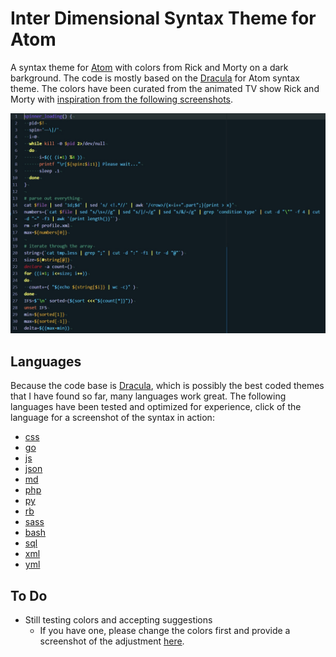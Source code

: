 # Inter Dimensional Syntax Theme for Atom

A syntax theme for [Atom](https://atom.io/) with colors from Rick and Morty on a dark barkground. The code is mostly based on the [Dracula](https://atom.io/themes/dracula-syntax) for Atom syntax theme. The colors have been curated from the animated TV show Rick and Morty with [inspiration from the following screenshots](inspiration/).

![bash](screenshots/sh.jpg)

## Languages
Because the code base is [Dracula](https://atom.io/themes/dracula-syntax), which is possibly the best coded themes that I have found so far, many languages work great. The following languages have been tested and optimized for experience, click of the language for a screenshot of the syntax in action:
* [css](screenshots/css.jpg)
* [go](screenshots/go.jpg)
* [js](screenshots/js.jpg)
* [json](screenshots/json.jpg)
* [md](screenshots/md.jpg)
* [php](screenshots/php.jpg)
* [py](screenshots/py.jpg)
* [rb](screenshots/rb.jpg)
* [sass](screenshots/sass.jpg)
* [bash](screenshots/bash.jpg)
* [sql](screenshots/sql.jpg)
* [xml](screenshots/xml.jpg)
* [yml](screenshots/yml.jpg)

## To Do
* Still testing colors and accepting suggestions
  * If you have one, please change the colors first and provide a screenshot of the adjustment [here](https://github.com/tommybonobo/inter-dimensional-syntax/issues).
